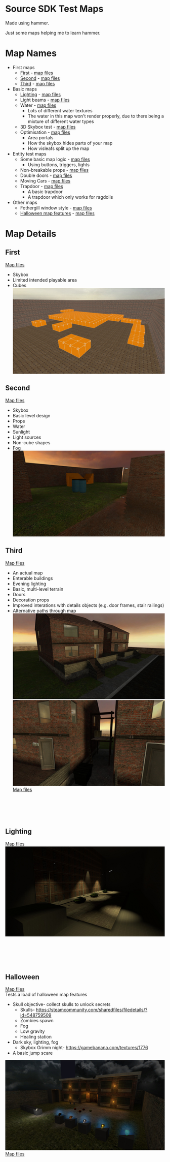 # Source SDK Test Maps
Made using hammer.

Just some maps helping me to learn hammer.

# Map Names
* First maps
    * [First](#first) - [map files](/maps/first-maps/001-first/)
    * [Second](#second) - [map files](/maps/first-maps/002-second/)
    * [Third](#third) - [map files](/maps/first-maps/003-third/)
* Basic maps
    * [Lighting](#lighting) - [map files](/maps/basics/lighting/)
    * Light beams - [map files](/maps/basics/light-beams/)
    * Water - [map files](/maps/basics/water/)
        * Lots of different water textures
        * The water in this map won't render properly, due to there being a mixture of different water types
    * 3D Skybox test - [map files](/maps/basics/skybox/)
    * Optimisation - [map files](/maps/basics/optimisation/)
        * Area portals
        * How the skybox hides parts of your map
        * How visleafs split up the map
* Entity test maps
    * Some basic map logic - [map files](/maps/entities/logic/)
        * Using buttons, triggers, lights
    * Non-breakable props - [map files](/maps/entities/nonbreakable-props/)
    * Double doors - [map files](/maps/entities/double-doors/)
    * Moving Cars - [map files](/maps/entities/moving-cars/)
    * Trapdoor - [map files](/maps/entities/trapdoor/)
        * A basic trapdoor
        * A trapdoor which only works for ragdolls
* Other maps
    * Fothergill window style - [map files](/maps/test/styles/)
    * [Halloween map features](#halloween) - [map files](/maps/test/halloween/)



# Map Details


## First
[Map files](/maps/first-maps/001-first/)<br>
* Skybox
* Limited intended playable area
* Cubes
![Some blocks](/Screenshots/first.jpg)

## Second
[Map files](/maps/first-maps/002-second/)<br>
* Skybox
* Basic level design
* Props
* Water
* Sunlight
* Light sources
* Non-cube shapes
* Fog
![Water, lamps, props and walls](/Screenshots/second.jpg)

## Third
[Map files](/maps/first-maps/003-third/)<br>
* An actual map
* Enterable buildings
* Evening lighting
* Basic, multi-level terrain
* Doors
* Decoration props
* Improved interations with details objects (e.g. door frames, stair railings)
* Alternative paths through map
![Two houses](/Screenshots/third.jpg)
![Alleyway](/Screenshots/third-2.jpg)<br>
[Map files](/maps/first-maps/003-third/)<br>

<br><br><br><br>


## Lighting
[Map files](/maps/basics/lighting/)<br>
![lighting](/Screenshots/lighting.jpg)<br>



<br><br><br><br>


## Halloween
[Map files](/maps/test/halloween/)<br>
Tests a load of halloween map features

* Skull objective- collect skulls to unlock secrets
    * Skulls- https://steamcommunity.com/sharedfiles/filedetails/?id=548759509
    * Zombies spawn
    * Fog
    * Low gravity
    * Healing station
* Dark sky, lighting, fog
    * Skybox Grimm night- https://gamebanana.com/textures/1776
* A basic jump scare

![Halloween](/Screenshots/halloween.jpg)<br>
[Map files](/maps/test/halloween/)<br>
